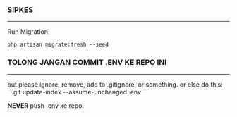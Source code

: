 ### SIPKES
<hr>
Run Migration:

```php artisan migrate:fresh --seed```

### TOLONG JANGAN COMMIT .ENV KE REPO INI
<hr>
but please ignore, remove, add to .gitignore, or something. or else do this:
```git update-index --assume-unchanged .env```

<b>NEVER</b> push .env ke repo.


